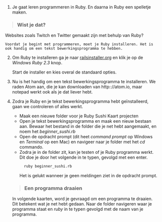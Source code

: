 1. Je gaat leren programmeren in Ruby. En daarna in Ruby een spelletje maken.
> ### Wist je dat?
Websites zoals Twitch en Twitter gemaakt zijn met behulp van Ruby?

    Voordat je begint met programmeren, moet je Ruby installeren. Het is ook handig om een tekst bewerkingsprogramma te hebben.

2. Om Ruby te installeren ga je naar [railsinstaller.org](http://railsinstaller.org/en) en klik je op de *Windows Ruby 2.3* knop.

    Start de installer en kies overal de standaard opties.

3. Nu is het handig om een tekst bewerkingsprogramma te installeren. We raden Atom aan, die je kan downloaden van http:://atom.io, maar notepad werkt ook als je dat liever hebt.

4. Zodra je Ruby en je tekst bewerkingsprogramma hebt geïnstalleerd, gaan we controleren of alles werkt.
    * Maak een nieuwe folder voor je Ruby Sushi Kaart projecten
    * Open je tekst bewerkingsprogramma en maak een nieuw bestaan aan. Bewaar het bestand in de folder die je net hebt aangemaakt, en noem het *beginner_sushi.rb*
    * Open de opdracht prompt (dit heet *command prompt* op Windows en *Terminal* op een Mac) en navigeer naar je folder met het *cd* commando.
    * Zodra je in de folder zit, kan je testen of je Ruby programma werkt. Dit doe je door het volgende in te typen, gevolgd met een enter.
        ```bash
          ruby beginner_sushi.rb
        ```
        Het is gelukt wanneer je geen meldingen ziet in de opdracht prompt.
    > ### Een programma draaien
    In volgende kaarten, word je gevraagd om een programma te draaien.
    Dit betekent wat je net hebt gedaan. Naar de folder navigeren waar je programma staat en *ruby* in te typen gevolgd met de naam van je programma.
